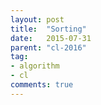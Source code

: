 ```yaml
---
layout: post
title:  "Sorting"
date:   2015-07-31
parent: "cl-2016"
tag:
- algorithm
- cl
comments: true
---
```

